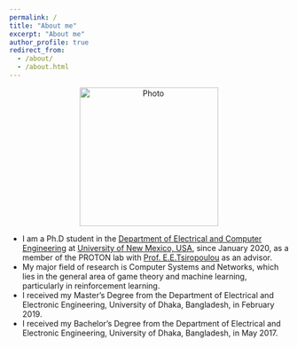 ```yaml
---
permalink: /
title: "About me"
excerpt: "About me"
author_profile: true
redirect_from: 
  - /about/
  - /about.html
---
```


<p align="center">
  <img src="https://nafisirtija.github.io/images/unm-ece-logo.png" alt="Photo" style="width: 250px;"/> 
</p>

* I am a Ph.D student in the [Department of Electrical and Computer Engineering](http://www.ece.unm.edu) at [University of New Mexico, USA](http://www.unm.edu), since January 2020, as a member of the PROTON lab with [Prof. E.E.Tsiropoulou](http://ece-research.unm.edu/tsiropoulou/index.html) as an advisor. 
* My major field of research is Computer Systems and Networks, which lies in the general area of game theory and machine learning, particularly in reinforcement learning. 
* I received my Master’s Degree from the Department of Electrical and Electronic Engineering, University of Dhaka, Bangladesh, in February 2019.
* I received my Bachelor’s Degree from the Department of Electrical and Electronic Engineering, University of Dhaka, Bangladesh, in May 2017.
